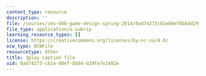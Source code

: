 ```yaml
---
content_type: resource
description: ''
file: /courses/cms-608-game-design-spring-2014/0ad74273c61e08ef8b84d29fe7e1492e_1506652.srt
file_type: application/x-subrip
learning_resource_types: []
license: https://creativecommons.org/licenses/by-nc-sa/4.0/
ocw_type: OCWFile
resourcetype: Other
title: 3play caption file
uid: 0ad74273-c61e-08ef-8b84-d29fe7e1492e
---
```

